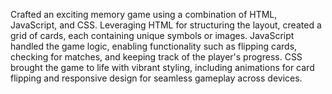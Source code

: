 Crafted an exciting memory game using a combination of HTML, JavaScript, and CSS. Leveraging HTML for structuring the layout, created a grid of cards, each containing unique symbols or images. JavaScript handled the game logic, enabling functionality such as flipping cards, checking for matches, and keeping track of the player's progress. CSS brought the game to life with vibrant styling, including animations for card flipping and responsive design for seamless gameplay across devices. 
